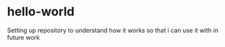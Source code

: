 # hello-world
Setting up repository to understand how it works so that i can use it with in future work
